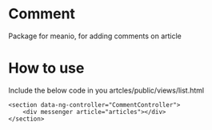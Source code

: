 # Comment
Package for meanio, for adding comments on article

# How to use 
Include the below code in you artcles/public/views/list.html

```
<section data-ng-controller="CommentController">
    <div messenger article="articles"></div>
</section>

```
